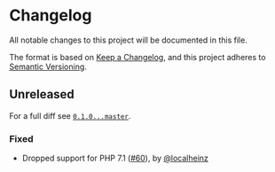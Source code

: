 # Changelog

All notable changes to this project will be documented in this file.

The format is based on [Keep a Changelog](https://keepachangelog.com/en/1.0.0/), and this project adheres to [Semantic Versioning](https://semver.org/spec/v2.0.0.html).

## Unreleased

For a full diff see [`0.1.0...master`](https://github.com/localheinz/specification/compare/0.1.0...master).

### Fixed

* Dropped support for PHP 7.1 ([#60](https://github.com/localheinz/specification/pull/60)), by [@localheinz](https://github.com/localheinz)
